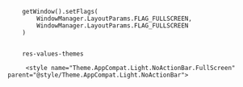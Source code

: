
        getWindow().setFlags(
            WindowManager.LayoutParams.FLAG_FULLSCREEN,
            WindowManager.LayoutParams.FLAG_FULLSCREEN
        )


        res-values-themes
        
         <style name="Theme.AppCompat.Light.NoActionBar.FullScreen" parent="@style/Theme.AppCompat.Light.NoActionBar">
